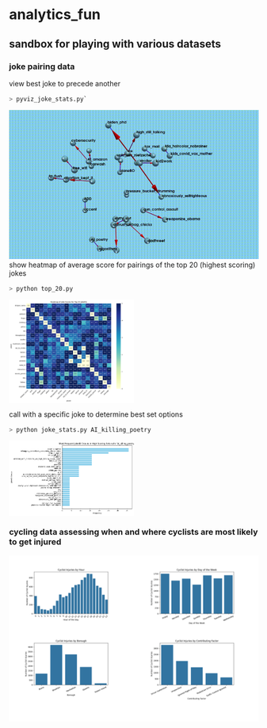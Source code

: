 # analytics_fun
## sandbox for playing with various datasets

### joke pairing data

view best joke to precede another
```python
> pyviz_joke_stats.py`
```
![Watch the video](vista.gif)
show heatmap of average score for pairings of the top 20 (highest scoring) jokes  
```python
> python top_20.py 
```
<div style="display: flex; justify-content: space-between;">
  <img src="jokes_heatmap_analysis_fixed.png" alt="more joke database analysis" style="width: 50%;"/>
</div>

call with a specific joke to determine best set options
```python
> python joke_stats.py AI_killing_poetry
```
<div style="display: flex; justify-content: space-between;">
  <img src="jokes_analysis_plot.png" alt="joke database analysis" style="width: 50%;"/>
</div>



### cycling data assessing when and where cyclists are most likely to get injured

<div style="display: flex; justify-content: space-between;">
  <img src="cyclist_accidents_analysis.png" alt="cycling" style="width: 100%;"/>
</div>

